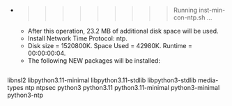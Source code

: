 * >>>>>>>>> Running inst-min-con-ntp.sh ...
  * After this operation, 23.2 MB of additional disk space will be used.
  * Install Network Time Protocol: ntp.
  * Disk size = 1520800K. Space Used = 42980K. Runtime = 00:00:00:04.
  * The following NEW packages will be installed:
  ```bash
libnsl2 libpython3.11-minimal libpython3.11-stdlib libpython3-stdlib media-types
ntp ntpsec python3 python3.11 python3.11-minimal
python3-minimal python3-ntp
  ```
